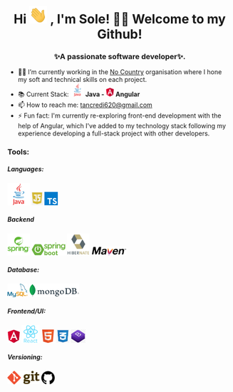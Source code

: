 <h1 align="center">Hi <img src="https://raw.githubusercontent.com/SoleTancredi/SoleTancredi/main/Hi.gif" width="40px" /> , I'm Sole! 
        👩‍💻 Welcome to my Github! </h1>

<h3 align="center">✨A passionate software developer✨.</h3>

- 👩‍💻 I’m currently working in the [No Country](https://www.nocountry.tech/) organisation where I hone my soft and technical skills on each project.
- 📚 Current Stack: **<img src="https://raw.githubusercontent.com/devicons/devicon/master/icons/java/java-original-wordmark.svg"
        alt="java" width="30" height="30" /> Java - <img src="https://raw.githubusercontent.com/SoleTancredi/SoleTancredi/main/img/angular.jpg" height="20"> Angular** 
- 📫 How to reach me: [tancredi620@gmail.com](mailto:tancredi620@gmail.com)
- ⚡ Fun fact: I'm currently re-exploring front-end development with the help of Angular, which I've added to my technology stack following my experience developing a full-stack project with other developers.

<h3 align="left">Tools:</h3>
<p align="left">
  
##### Languages:
  <code><img src="https://raw.githubusercontent.com/devicons/devicon/master/icons/java/java-original-wordmark.svg"
        alt="java" width="50" height="50" /></code>
   <code><img src="https://raw.githubusercontent.com/SoleTancredi/SoleTancredi/main/img/js.png" height="30"></code>
   <code><img src="https://raw.githubusercontent.com/SoleTancredi/SoleTancredi/main/img/ts.png" height="30"></code>
   
##### Backend        
  <code><img
        src="https://raw.githubusercontent.com/devicons/devicon/master/icons/spring/spring-original-wordmark.svg"
        alt="spring" width="50" height="50" /></code>
  <code><img src="https://raw.githubusercontent.com/SoleTancredi/SoleTancredi/main/img/spring-boot.png" height="30"></code>
  <code><img src="https://raw.githubusercontent.com/SoleTancredi/SoleTancredi/main/img/hibernate.png" height="50"></code>
  <code><img src="https://raw.githubusercontent.com/SoleTancredi/SoleTancredi/main/img/maven.png" height="20"></code>
  
##### Database:
  <code><img src="https://raw.githubusercontent.com/SoleTancredi/SoleTancredi/main/img/mysql1.png" height="30"></code>
  <code><img src="https://raw.githubusercontent.com/SoleTancredi/SoleTancredi/main/img/mongo.png" height="30"></code>

##### Frontend/UI:
<code><img src="https://raw.githubusercontent.com/SoleTancredi/SoleTancredi/main/img/angular.jpg" height="30"></code>
<code><img src="https://raw.githubusercontent.com/devicons/devicon/master/icons/react/react-original-wordmark.svg"
        alt="react" width="40" height="40" /></code>
 <code><img src="https://raw.githubusercontent.com/SoleTancredi/SoleTancredi/main/img/html.png" height="30"></code>
 <code><img src="https://raw.githubusercontent.com/SoleTancredi/SoleTancredi/main/img/css.png" height="30"></code>
 <code><img src="https://raw.githubusercontent.com/SoleTancredi/SoleTancredi/main/img/bt.jpg" height="30"></code>
 
##### Versioning:
<code><img src="https://raw.githubusercontent.com/SoleTancredi/SoleTancredi/main/img/git.png" height="30"></code>
<code><img src="https://raw.githubusercontent.com/SoleTancredi/SoleTancredi/main/img/github.png" height="30"></code>
        
        
  
  

